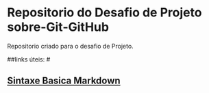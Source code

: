 # Repositorio do Desafio de Projeto sobre-Git-GitHub
Repositorio criado para o desafio de Projeto.



##links úteis:
#<h2>[Sintaxe Basica Markdown](https://www.markdownguide.org/basic-syntax/)</h2>

